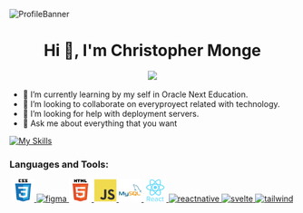 ![ProfileBanner](https://github.com/Albertscpv/MaterialesVarios/blob/479b3783f90120e2777a384f42d7ad50df6493e2/fondos/bgGit.png)

<h1 align="center">Hi 👋,  I'm Christopher Monge</h1>
<p align="center">
  <a href="https://github.com/DenverCoder1/readme-typing-svg"><img src="https://readme-typing-svg.herokuapp.com?font=Time+New+Roman&color=%green&size=25&center=true&vCenter=true&width=600&height=100&lines=Software+Engineer+@AlbertDev;Web+Developer+Student;Oracle+Next+Education+Student;Begginer+in+UX+UI;Always+learning+new+things"></a>
</p>

<!--
**Albertscpv/Albertscpv** is a ✨ _special_ ✨ repository because its `README.md` (this file) appears on your GitHub profile.
-->
- 🌱 I’m currently learning by my self in Oracle Next Education. <br>
- 👯 I’m looking to collaborate on everyproyect related with technology.<br>
- 🤔 I’m looking for help with deployment servers.<br>
- 💬 Ask me about everything that you want<br>

[![My Skills](https://skillicons.dev/icons?i=js,html,css,wasm)](https://skillicons.dev)
<h3 align="left">Languages and Tools:</h3>
<p align="center"> <a href="https://www.w3schools.com/css/" target="_blank" rel="noreferrer"> <img src="https://raw.githubusercontent.com/devicons/devicon/master/icons/css3/css3-original-wordmark.svg" alt="css3" width="40" height="40"/> </a> <a href="https://www.figma.com/" target="_blank" rel="noreferrer"> <img src="https://www.vectorlogo.zone/logos/figma/figma-icon.svg" alt="figma" width="40" height="40"/> </a> <a href="https://www.w3.org/html/" target="_blank" rel="noreferrer"> <img src="https://raw.githubusercontent.com/devicons/devicon/master/icons/html5/html5-original-wordmark.svg" alt="html5" width="40" height="40"/> </a> <a href="https://developer.mozilla.org/en-US/docs/Web/JavaScript" target="_blank" rel="noreferrer"> <img src="https://raw.githubusercontent.com/devicons/devicon/master/icons/javascript/javascript-original.svg" alt="javascript" width="40" height="40"/> </a> <a href="https://www.mysql.com/" target="_blank" rel="noreferrer"> <img src="https://raw.githubusercontent.com/devicons/devicon/master/icons/mysql/mysql-original-wordmark.svg" alt="mysql" width="40" height="40"/> </a> <a href="https://reactjs.org/" target="_blank" rel="noreferrer"> <img src="https://raw.githubusercontent.com/devicons/devicon/master/icons/react/react-original-wordmark.svg" alt="react" width="40" height="40"/> </a> <a href="https://reactnative.dev/" target="_blank" rel="noreferrer"> <img src="https://reactnative.dev/img/header_logo.svg" alt="reactnative" width="40" height="40"/> </a> <a href="https://svelte.dev" target="_blank" rel="noreferrer"> <img src="https://upload.wikimedia.org/wikipedia/commons/1/1b/Svelte_Logo.svg" alt="svelte" width="40" height="40"/> </a> <a href="https://tailwindcss.com/" target="_blank" rel="noreferrer"> <img src="https://www.vectorlogo.zone/logos/tailwindcss/tailwindcss-icon.svg" alt="tailwind" width="40" height="40"/> </a> </p>



